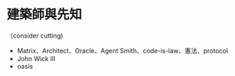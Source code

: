 # 建築師與先知

（consider cutting\)

* Matrix、Architect、Oracle、Agent Smith、code-is-law、憲法、protocol
* John Wick III
* oasis

